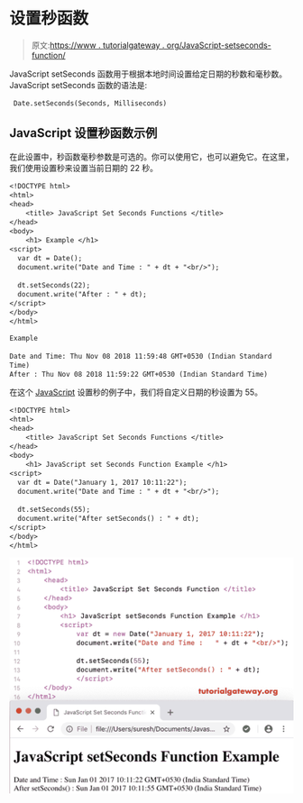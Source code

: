 # 设置秒函数

> 原文:[https://www . tutorialgateway . org/JavaScript-setseconds-function/](https://www.tutorialgateway.org/javascript-setseconds-function/)

JavaScript setSeconds 函数用于根据本地时间设置给定日期的秒数和毫秒数。JavaScript setSeconds 函数的语法是:

```
 Date.setSeconds(Seconds, Milliseconds)
```

## JavaScript 设置秒函数示例

在此设置中，秒函数毫秒参数是可选的。你可以使用它，也可以避免它。在这里，我们使用设置秒来设置当前日期的 22 秒。

```
<!DOCTYPE html>
<html>
<head>
    <title> JavaScript Set Seconds Functions </title>
</head>
<body>
    <h1> Example </h1>
<script>
  var dt = Date();  
  document.write("Date and Time : " + dt + "<br/>");

  dt.setSeconds(22);
  document.write("After : " + dt);
</script>
</body>
</html>
```

```
Example

Date and Time: Thu Nov 08 2018 11:59:48 GMT+0530 (Indian Standard Time)
After : Thu Nov 08 2018 11:59:22 GMT+0530 (Indian Standard Time)
```

在这个 [JavaScript](https://www.tutorialgateway.org/javascript/) 设置秒的例子中，我们将自定义日期的秒设置为 55。

```
<!DOCTYPE html>
<html>
<head>
    <title> JavaScript Set Seconds Functions </title>
</head>
<body>
    <h1> JavaScript set Seconds Function Example </h1>
<script>
  var dt = Date("January 1, 2017 10:11:22");
  document.write("Date and Time : " + dt + "<br/>");

  dt.setSeconds(55);
  document.write("After setSeconds() : " + dt);
</script>
</body>
</html>
```

![JavaScript setSeconds Function 2](img/67afe1c6d803f8dab968e3a9252b7c16.png)